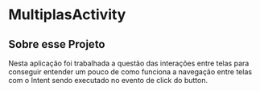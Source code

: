 # MultiplasActivity
## Sobre esse Projeto
Nesta aplicação foi trabalhada a questão das interações entre telas para conseguir entender um pouco de como funciona a navegação entre telas com o Intent sendo
executado no evento de click do button.
